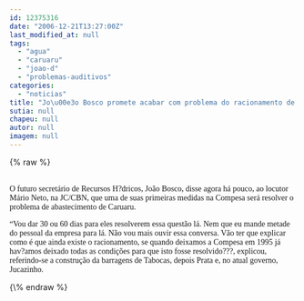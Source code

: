 ```yaml
---
id: 12375316
date: "2006-12-21T13:27:00Z"
last_modified_at: null
tags:
  - "agua"
  - "caruaru"
  - "joao-d"
  - "problemas-auditivos"
categories:
  - "noticias"
title: "Jo\u00e3o Bosco promete acabar com problema do racionamento de \u00e1gua em Caruaru em 60 dias"
sutia: null
chapeu: null
autor: null
imagem: null
---
```

{\% raw %}
<p><P><BR><FONT face=Verdana>O futuro secretário de Recursos H?dricos, João Bosco, disse agora há pouco, ao locutor Mário Neto, na JC/CBN, que uma de suas primeiras medidas na Compesa será resolver o problema de abastecimento de Caruaru.</FONT></P></p>
<p><P><FONT face=Verdana>“Vou dar 30 ou 60 dias para eles resolverem essa questão lá. Nem que eu mande metade do pessoal da empresa para lá. Não vou mais ouvir essa conversa. Vão ter que explicar como é que ainda existe o racionamento, se quando deixamos a Compesa em 1995 já hav?amos deixado todas as condições para que isto fosse resolvido???, explicou, referindo-se a construção da barragens de Tabocas, depois Prata e, no atual governo, Jucazinho.</FONT></P> </p>
{\% endraw %}